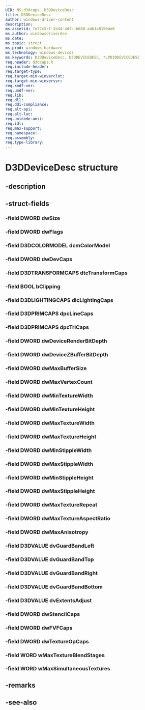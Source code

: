 ```yaml
---
UID: NS.d3dcaps._D3DDeviceDesc
title: D3DDeviceDesc
author: windows-driver-content
description: 
ms.assetid: fe77c5cf-2e44-4dfc-b688-a4b1a8150ae0
ms.author: windowsdriverdev
ms.date: 
ms.topic: struct
ms.prod: windows-hardware
ms.technology: windows-devices
ms.keywords: D3DDeviceDesc, D3DDEVICEDESC, *LPD3DDEVICEDESC
req.header: d3dcaps.h
req.include-header:
req.target-type:
req.target-min-winverclnt:
req.target-min-winversvr:
req.kmdf-ver:
req.umdf-ver:
req.lib:
req.dll:
req.ddi-compliance:
req.alt-api:
req.alt-loc:
req.unicode-ansi:
req.idl:
req.max-support:
req.namespace:
req.assembly:
req.type-library:
---
```


# D3DDeviceDesc structure

## -description



## -struct-fields

### -field DWORD dwSize			
 	
### -field DWORD dwFlags			
 	
### -field D3DCOLORMODEL dcmColorModel			
 	
### -field DWORD dwDevCaps			
 	
### -field D3DTRANSFORMCAPS dtcTransformCaps			
 	
### -field BOOL bClipping			
 	
### -field D3DLIGHTINGCAPS dlcLightingCaps			
 	
### -field D3DPRIMCAPS dpcLineCaps			
 	
### -field D3DPRIMCAPS dpcTriCaps			
 	
### -field DWORD dwDeviceRenderBitDepth			
 	
### -field DWORD dwDeviceZBufferBitDepth			
 	
### -field DWORD dwMaxBufferSize			
 	
### -field DWORD dwMaxVertexCount			
 	
### -field DWORD dwMinTextureWidth			
 	
### -field DWORD dwMinTextureHeight			
 	
### -field DWORD dwMaxTextureWidth			
 	
### -field DWORD dwMaxTextureHeight			
 	
### -field DWORD dwMinStippleWidth			
 	
### -field DWORD dwMaxStippleWidth			
 	
### -field DWORD dwMinStippleHeight			
 	
### -field DWORD dwMaxStippleHeight			
 	
### -field DWORD dwMaxTextureRepeat			
 	
### -field DWORD dwMaxTextureAspectRatio			
 	
### -field DWORD dwMaxAnisotropy			
 	
### -field D3DVALUE dvGuardBandLeft			
 	
### -field D3DVALUE dvGuardBandTop			
 	
### -field D3DVALUE dvGuardBandRight			
 	
### -field D3DVALUE dvGuardBandBottom			
 	
### -field D3DVALUE dvExtentsAdjust			
 	
### -field DWORD dwStencilCaps			
 	
### -field DWORD dwFVFCaps			
 	
### -field DWORD dwTextureOpCaps			
 	
### -field WORD wMaxTextureBlendStages			
 	
### -field WORD wMaxSimultaneousTextures			
 	
## -remarks

## -see-also